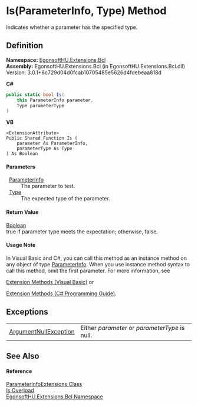 # Is(ParameterInfo, Type) Method


Indicates whether a parameter has the specified type.



## Definition
**Namespace:** <a href="N_EgonsoftHU_Extensions_Bcl.md">EgonsoftHU.Extensions.Bcl</a>  
**Assembly:** EgonsoftHU.Extensions.Bcl (in EgonsoftHU.Extensions.Bcl.dll) Version: 3.0.1+8c729d04d0fcab10705485e5626d4fdebeaa818d

**C#**
``` C#
public static bool Is(
	this ParameterInfo parameter,
	Type parameterType
)
```
**VB**
``` VB
<ExtensionAttribute>
Public Shared Function Is ( 
	parameter As ParameterInfo,
	parameterType As Type
) As Boolean
```



#### Parameters
<dl><dt>  <a href="https://learn.microsoft.com/dotnet/api/system.reflection.parameterinfo" target="_blank" rel="noopener noreferrer">ParameterInfo</a></dt><dd>The parameter to test.</dd><dt>  <a href="https://learn.microsoft.com/dotnet/api/system.type" target="_blank" rel="noopener noreferrer">Type</a></dt><dd>The expected type of the parameter.</dd></dl>

#### Return Value
<a href="https://learn.microsoft.com/dotnet/api/system.boolean" target="_blank" rel="noopener noreferrer">Boolean</a>  
true if parameter type meets the expectation; otherwise, false.

#### Usage Note
In Visual Basic and C#, you can call this method as an instance method on any object of type <a href="https://learn.microsoft.com/dotnet/api/system.reflection.parameterinfo" target="_blank" rel="noopener noreferrer">ParameterInfo</a>. When you use instance method syntax to call this method, omit the first parameter. For more information, see <a href="https://docs.microsoft.com/dotnet/visual-basic/programming-guide/language-features/procedures/extension-methods" target="_blank" rel="noopener noreferrer">

Extension Methods (Visual Basic)</a> or <a href="https://docs.microsoft.com/dotnet/csharp/programming-guide/classes-and-structs/extension-methods" target="_blank" rel="noopener noreferrer">

Extension Methods (C# Programming Guide)</a>.

## Exceptions
<table>
<tr>
<td><a href="https://learn.microsoft.com/dotnet/api/system.argumentnullexception" target="_blank" rel="noopener noreferrer">ArgumentNullException</a></td>
<td>Either <em>parameter</em> or <em>parameterType</em> is null.</td></tr>
</table>

## See Also


#### Reference
<a href="T_EgonsoftHU_Extensions_Bcl_ParameterInfoExtensions.md">ParameterInfoExtensions Class</a>  
<a href="Overload_EgonsoftHU_Extensions_Bcl_ParameterInfoExtensions_Is.md">Is Overload</a>  
<a href="N_EgonsoftHU_Extensions_Bcl.md">EgonsoftHU.Extensions.Bcl Namespace</a>  
